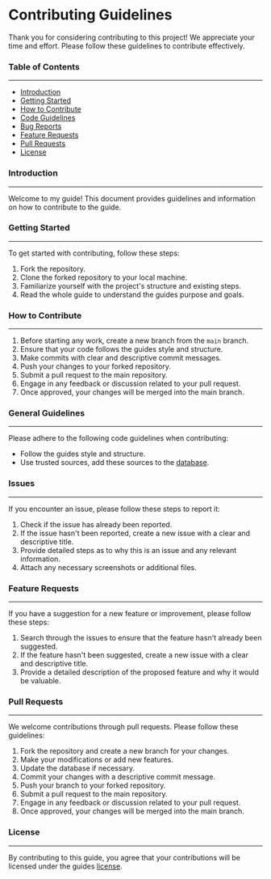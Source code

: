 # Contributing Guidelines

Thank you for considering contributing to this project! We appreciate your time and effort. Please follow these guidelines to contribute effectively.

### Table of Contents

---

- [Introduction](#introduction)
- [Getting Started](#getting-started)
- [How to Contribute](#how-to-contribute)
- [Code Guidelines](#code-guidelines)
- [Bug Reports](#bug-reports)
- [Feature Requests](#feature-requests)
- [Pull Requests](#pull-requests)
- [License](#license)

### Introduction

---

Welcome to my guide! This document provides guidelines and information on how to contribute to the guide.

### Getting Started

---

To get started with contributing, follow these steps:

1. Fork the repository.
2. Clone the forked repository to your local machine.
3. Familiarize yourself with the project's structure and existing steps.
4. Read the whole guide to understand the guides purpose and goals.

### How to Contribute

---

1. Before starting any work, create a new branch from the `main` branch.
2. Ensure that your code follows the guides style and structure.
3. Make commits with clear and descriptive commit messages.
4. Push your changes to your forked repository.
5. Submit a pull request to the main repository.
6. Engage in any feedback or discussion related to your pull request.
7. Once approved, your changes will be merged into the main branch.

### General Guidelines

---

Please adhere to the following code guidelines when contributing:

- Follow the guides style and structure.
- Use trusted sources, add these sources to the [database](/render/DATABASE.md).

### Issues

---

If you encounter an issue, please follow these steps to report it:

1. Check if the issue has already been reported.
2. If the issue hasn't been reported, create a new issue with a clear and descriptive title.
3. Provide detailed steps as to why this is an issue and any relevant information.
4. Attach any necessary screenshots or additional files.

### Feature Requests

---

If you have a suggestion for a new feature or improvement, please follow these steps:

1. Search through the issues to ensure that the feature hasn't already been suggested.
2. If the feature hasn't been suggested, create a new issue with a clear and descriptive title.
3. Provide a detailed description of the proposed feature and why it would be valuable.

### Pull Requests

---

We welcome contributions through pull requests. Please follow these guidelines:

1. Fork the repository and create a new branch for your changes.
2. Make your modifications or add new features.
3. Update the database if necessary.
4. Commit your changes with a descriptive commit message.
5. Push your branch to your forked repository.
6. Submit a pull request to the main repository.
7. Engage in any feedback or discussion related to your pull request.
8. Once approved, your changes will be merged into the main branch.

### License

---

By contributing to this guide, you agree that your contributions will be licensed under the guides [license](/LICENSE).
